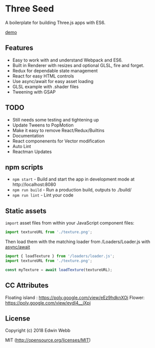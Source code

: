 # Three Seed

A boilerplate for building Three.js apps with ES6. 

[demo](http://edwinwebb.github.io/three-seed/)

## Features
* Easy to work with and understand Webpack and ES6.
* Built in Renderer with resizes and optional GLSL, fire and forget.
* Redux for dependable state management
* React for easy HTML controls
* Use async/await for easy asset loading
* GLSL example with .shader files
* Tweening with GSAP

## TODO
* Still needs some testing and tightening up
* Update Tweens to PopMotion
* Make it easy to remove React/Redux/Builtins
* Documentation
* React componenents for Vector modification
* Auto Lint
* Reactman Updates

## npm scripts

* `npm start` - Build and start the app in development mode at http://localhost:8080
* `npm run build` - Run a production build, outputs to ./build/
* `npm run lint` - Lint your code

## Static assets

`import` asset files from within your JavaScript component files:

```javascript
import textureURL from './texture.png';
```

Then load them with the matching loader from /Loaders/Loader.js with [async/await](https://developer.mozilla.org/en-US/docs/Web/JavaScript/Reference/Statements/async_function)

```javascript
import { loadTexture } from '/loaders/loader.js';
import textureURL from './texture.png';

const myTexture = await loadTexture(textureURL);
```

## CC Attributes
Floating island : https://poly.google.com/view/eEz9hdknXOi
Flower: https://poly.google.com/view/eydI4__jXpi

## License

Copyright (c) 2018 Edwin Webb

MIT (http://opensource.org/licenses/MIT)
